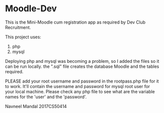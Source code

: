 # Moodle-Dev

This is the Mini-Moodle cum registration app as required by Dev Club Recruitment.

This project uses:
1. php
2. mysql

Deploying php and mysql was becoming a problem, so I added the files so it can be run locally.
the ".sql" file creates the database Moodle and the tables required.

PLEASE add your root username and password in the rootpass.php file for it to work.
It'll contain the username and password for mysql root user for your local machine.
Please check any php file to see what are the variable names for the 'user' and the 'password'.


Navneel Mandal
2017CS50414
